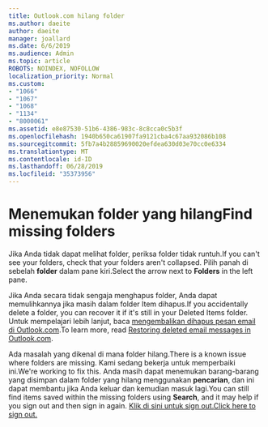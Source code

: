 ```yaml
---
title: Outlook.com hilang folder
ms.author: daeite
author: daeite
manager: joallard
ms.date: 6/6/2019
ms.audience: Admin
ms.topic: article
ROBOTS: NOINDEX, NOFOLLOW
localization_priority: Normal
ms.custom:
- "1066"
- "1067"
- "1068"
- "1134"
- "8000061"
ms.assetid: e8e87530-51b6-4386-983c-8c8cca0c5b3f
ms.openlocfilehash: 1940b650ca61907fa9121cba4c67aa932086b108
ms.sourcegitcommit: 5fb7a4b28859690020efdea630d03e70cc0e6334
ms.translationtype: MT
ms.contentlocale: id-ID
ms.lasthandoff: 06/28/2019
ms.locfileid: "35373956"
---
```

# <a name="find-missing-folders"></a><span data-ttu-id="8102a-102">Menemukan folder yang hilang</span><span class="sxs-lookup"><span data-stu-id="8102a-102">Find missing folders</span></span>

<span data-ttu-id="8102a-103">Jika Anda tidak dapat melihat folder, periksa folder tidak runtuh.</span><span class="sxs-lookup"><span data-stu-id="8102a-103">If you can't see your folders, check that your folders aren't collapsed.</span></span> <span data-ttu-id="8102a-104">Pilih panah di sebelah **folder** dalam pane kiri.</span><span class="sxs-lookup"><span data-stu-id="8102a-104">Select the arrow next to **Folders** in the left pane.</span></span>
  
<span data-ttu-id="8102a-105">Jika Anda secara tidak sengaja menghapus folder, Anda dapat memulihkannya jika masih dalam folder Item dihapus.</span><span class="sxs-lookup"><span data-stu-id="8102a-105">If you accidentally delete a folder, you can recover it if it's still in your Deleted Items folder.</span></span> <span data-ttu-id="8102a-106">Untuk mempelajari lebih lanjut, baca [mengembalikan dihapus pesan email di Outlook.com](https://support.office.com/article/cf06ab1b-ae0b-418c-a4d9-4e895f83ed50).</span><span class="sxs-lookup"><span data-stu-id="8102a-106">To learn more, read [Restoring deleted email messages in Outlook.com](https://support.office.com/article/cf06ab1b-ae0b-418c-a4d9-4e895f83ed50).</span></span>
  
<span data-ttu-id="8102a-107">Ada masalah yang dikenal di mana folder hilang.</span><span class="sxs-lookup"><span data-stu-id="8102a-107">There is a known issue where folders are missing.</span></span> <span data-ttu-id="8102a-108">Kami sedang bekerja untuk memperbaiki ini.</span><span class="sxs-lookup"><span data-stu-id="8102a-108">We're working to fix this.</span></span> <span data-ttu-id="8102a-109">Anda masih dapat menemukan barang-barang yang disimpan dalam folder yang hilang menggunakan **pencarian**, dan ini dapat membantu jika Anda keluar dan kemudian masuk lagi.</span><span class="sxs-lookup"><span data-stu-id="8102a-109">You can still find items saved within the missing folders using **Search**, and it may help if you sign out and then sign in again.</span></span> [<span data-ttu-id="8102a-110">Klik di sini untuk sign out.</span><span class="sxs-lookup"><span data-stu-id="8102a-110">Click here to sign out.</span></span>](https://login.live.com/logout.srf)
